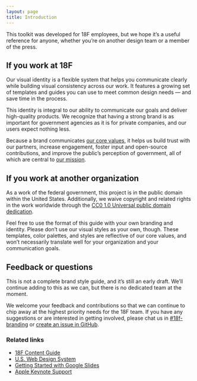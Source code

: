 ```yaml
---
layout: page
title: Introduction
---
```


This toolkit was developed for 18F employees, but we hope it&rsquo;s a useful reference for anyone, whether you&rsquo;re on another design team or a member of the press.

## If you work at 18F
Our visual identity is a flexible system that helps you communicate clearly while building visual consistency across our work. It features a growing set of templates and guides you can use to meet common design needs — and save time in the process.

This identity is integral to our ability to communicate our goals and deliver high-quality products. We recognize that having a strong brand is as important for government agencies as it is for private companies, and our users expect nothing less.

Because a brand communicates [our core values](https://handbook.tts.gsa.gov/about-us/tts-history/#our-values), it helps us build trust with our partners, increase engagement, foster input and open-source contributions, and improve the public&rsquo;s perception of government, all of which are central to [our mission](https://18f.gsa.gov/about/#our-mission).

## If you work at another organization
As a work of the federal government, this project is in the public domain within the United States. Additionally, we waive copyright and related rights in the work worldwide through the <a href="https://creativecommons.org/publicdomain/zero/1.0/">CC0 1.0 Universal public domain dedication</a>.

Feel free to use the format of this guide with your own branding and identity. Please don&rsquo;t use our visual styles as your own, though. These templates, color palettes, and styles are reflective of our core values, and won&rsquo;t necessarily translate well for your organization and your communication goals.

## Feedback or questions
This is not a complete brand style guide, and it&rsquo;s still an early draft. We&rsquo;ll continue adding to this as we can, but there is no dedicated team at the moment.

We welcome your feedback and contributions so that we can continue to chip away at the highest priority needs for the 18F team. If you have any suggestions or are interested in getting involved, please chat us in [#18f-branding](https://18f.slack.com/archives/18f-branding) or [create an issue in GitHub](https://github.com/18F/brand/issues/new).

### Related links
* [18F Content Guide](https://pages.18f.gov/content-guide/)
* [U.S. Web Design System](https://designsystem.digital.gov/)
* [Getting Started with Google Slides](https://support.google.com/docs/topic/19431)
* [Apple Keynote Support](https://www.apple.com/support/mac-apps/keynote/)
